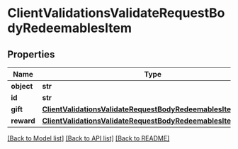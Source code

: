 # ClientValidationsValidateRequestBodyRedeemablesItem


## Properties

Name | Type | Description | Notes
------------ | ------------- | ------------- | -------------
**object** | **str** |  | [optional] 
**id** | **str** |  | [optional] 
**gift** | [**ClientValidationsValidateRequestBodyRedeemablesItemGift**](ClientValidationsValidateRequestBodyRedeemablesItemGift.md) |  | [optional] 
**reward** | [**ClientValidationsValidateRequestBodyRedeemablesItemReward**](ClientValidationsValidateRequestBodyRedeemablesItemReward.md) |  | [optional] 

[[Back to Model list]](../README.md#documentation-for-models) [[Back to API list]](../README.md#documentation-for-api-endpoints) [[Back to README]](../README.md)


